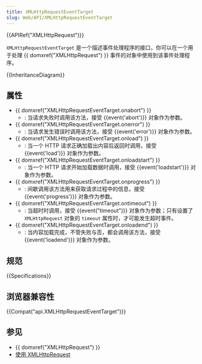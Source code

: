 ```yaml
---
title: XMLHttpRequestEventTarget
slug: Web/API/XMLHttpRequestEventTarget
---
```

{{APIRef("XMLHttpRequest")}}

`XMLHttpRequestEventTarget` 是一个描述事件处理程序的接口，你可以在一个用于处理 {{ domxref("XMLHttpRequest") }} 事件的对象中使用到该事件处理程序。

{{InheritanceDiagram}}

## 属性

- {{ domxref("XMLHttpRequestEventTarget.onabort") }}
  - : 当请求失败时调用该方法，接受 {{event('abort')}} 对象作为参数。
- {{ domxref("XMLHttpRequestEventTarget.onerror") }}
  - : 当请求发生错误时调用该方法，接受 {{event('error')}} 对象作为参数。
- {{ domxref("XMLHttpRequestEventTarget.onload") }}
  - : 当一个 HTTP 请求正确加载出内容后返回时调用，接受 {{event('load')}} 对象作为参数。
- {{ domxref("XMLHttpRequestEventTarget.onloadstart") }}
  - : 当一个 HTTP 请求开始加载数据时调用，接受 {{event('loadstart')}} 对象作为参数。
- {{ domxref("XMLHttpRequestEventTarget.onprogress") }}
  - : 间歇调用该方法用来获取请求过程中的信息，接受 {{event('progress')}} 对象作为参数。
- {{ domxref("XMLHttpRequestEventTarget.ontimeout") }}
  - : 当超时时调用，接受 {{event("timeout")}} 对象作为参数；只有设置了 `XMLHttpRequest` 对象的 `timeout` 属性时，才可能发生超时事件。
- {{ domxref("XMLHttpRequestEventTarget.onloadend") }}
  - : 当内容加载完成，不管失败与否，都会调用该方法，接受 {{event('loadend')}} 对象作为参数。

## 规范

{{Specifications}}

## 浏览器兼容性

{{Compat("api.XMLHttpRequestEventTarget")}}

## 参见

- {{ domxref("XMLHttpRequest") }}
- [使用 XMLHttpRequest](/zh-CN/docs/Web/API/XMLHttpRequest/Using_XMLHttpRequest)
